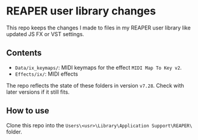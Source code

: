 #  REAPER user library changes

This repo keeps the changes I made to files in my REAPER user library like updated JS FX or VST settings.

## Contents

* ``Data/ix_keymaps/``: MIDI keymaps for the effect ``MIDI Map To Key v2``.
* ``Effects/ix/``: MIDI effects

The repo reflects the state of these folders in version ``v7.28``. Check with later versions if it still fits.

## How to use

Clone this repo into the ``Users\<usr>\Library\Application Support\REAPER\`` folder.